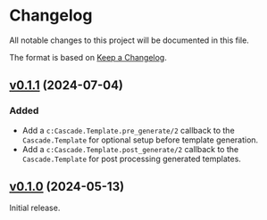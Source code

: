 # Changelog

All notable changes to this project will be documented in this file.

The format is based on [Keep a Changelog](https://keepachangelog.com/en/1.0.0/).

## [v0.1.1](https://github.com/sportradar/elixir-workspace/tree/cascade/v0.1.1) (2024-07-04)

### Added

* Add a `c:Cascade.Template.pre_generate/2` callback to the `Cascade.Template` for
optional setup before template generation.
* Add a `c:Cascade.Template.post_generate/2` callback to the `Cascade.Template` for
post processing generated templates.

## [v0.1.0](https://github.com/sportradar/elixir-workspace/tree/cascade/v0.1.0) (2024-05-13)

Initial release.
